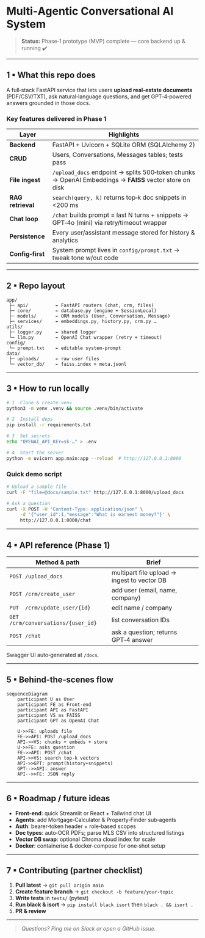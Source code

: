 # Multi‑Agentic Conversational AI System

> **Status:** Phase‑1 prototype (MVP) complete — core backend up & running ✔️

---

## 1 ▪ What this repo does

A full‑stack FastAPI service that lets users **upload real‑estate documents** (PDF/CSV/TXT), ask natural‑language questions, and get GPT‑4‑powered answers grounded in those docs.

### Key features delivered in Phase 1

| Layer             | Highlights                                                                                             |
| ----------------- | ------------------------------------------------------------------------------------------------------ |
| **Backend**       | FastAPI + Uvicorn + SQLite ORM (SQLAlchemy 2)                                                          |
| **CRUD**          | Users, Conversations, Messages tables; tests pass                                                      |
| **File ingest**   | `/upload_docs` endpoint → splits 500‑token chunks → OpenAI Embeddings → **FAISS** vector store on disk |
| **RAG retrieval** | `search(query, k)` returns top‑k doc snippets in <200 ms                                               |
| **Chat loop**     | `/chat` builds prompt = last N turns + snippets → GPT‑4o (mini) via retry/timeout wrapper              |
| **Persistence**   | Every user/assistant message stored for history & analytics                                            |
| **Config‑first**  | System prompt lives in `config/prompt.txt` → tweak tone w/out code                                     |

---

## 2 ▪ Repo layout

```
app/
 ├─ api/          ← FastAPI routers (chat, crm, files)
 ├─ core/         ← database.py (engine + SessionLocal)
 ├─ models/       ← ORM models (User, Conversation, Message)
 ├─ services/     ← embeddings.py, history.py, crm.py …
utils/
 ├─ logger.py     ← shared logger
 └─ llm.py        ← OpenAI Chat wrapper (retry + timeout)
config/
 └─ prompt.txt    ← editable system‑prompt
data/
 ├─ uploads/      ← raw user files
 └─ vector_db/    ← faiss.index + meta.jsonl
```

---

## 3 ▪ How to run locally

```bash
# 1  Clone & create venv
python3 -m venv .venv && source .venv/bin/activate

# 2  Install deps
pip install -r requirements.txt

# 3  Set secrets
echo "OPENAI_API_KEY=sk‑…" > .env

# 4  Start the server
python -m uvicorn app.main:app --reload  # http://127.0.0.1:8000
```

### Quick demo script

```bash
# Upload a sample file
curl -F "file=@docs/sample.txt" http://127.0.0.1:8000/upload_docs

# Ask a question
curl -X POST -H "Content-Type: application/json" \
     -d '{"user_id":1,"message":"What is earnest money?"}' \
     http://127.0.0.1:8000/chat
```

---

## 4 ▪ API reference (Phase 1)

| Method & path                       | Brief                                       |
| ----------------------------------- | ------------------------------------------- |
| `POST /upload_docs`                 | multipart file upload → ingest to vector DB |
| `POST /crm/create_user`             | add user (email, name, company)             |
| `PUT  /crm/update_user/{id}`        | edit name / company                         |
| `GET  /crm/conversations/{user_id}` | list conversation IDs                       |
| `POST /chat`                        | ask a question; returns GPT‑4 answer        |

Swagger UI auto‑generated at `/docs`.

---

## 5 ▪ Behind‑the‑scenes flow

```mermaid
sequenceDiagram
    participant U as User
    participant FE as Front‑end
    participant API as FastAPI
    participant VS as FAISS
    participant GPT as OpenAI Chat

    U->>FE: uploads file
    FE->>API: POST /upload_docs
    API->>VS: chunks + embeds + store
    U->>FE: asks question
    FE->>API: POST /chat
    API->>VS: search top‑k vectors
    API->>GPT: prompt(history+snippets)
    GPT-->>API: answer
    API-->>FE: JSON reply
```

---

## 6 ▪ Roadmap / future ideas

- **Front‑end**: quick Streamlit or React + Tailwind chat UI
- **Agents**: add Mortgage‑Calculator & Property‑Finder sub‑agents
- **Auth**: bearer‑token header + role‑based scopes
- **Doc types**: auto‑OCR PDFs; parse MLS CSV into structured listings
- **Vector DB swap**: optional Chroma cloud index for scale
- **Docker**: containerise & docker‑compose for one‑shot setup

---

## 7 ▪ Contributing (partner checklist)

1. **Pull latest** → `git pull origin main`
2. **Create feature branch** → `git checkout -b feature/your‑topic`
3. **Write tests** in `tests/` (pytest)
4. **Run black & isort** → `pip install black isort` then `black . && isort .`
5. **PR & review**

---

> *Questions? Ping me on Slack or open a GitHub issue.*